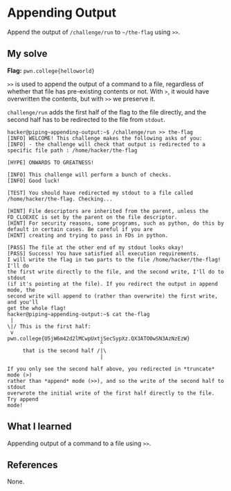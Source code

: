 # Appending Output
Append the output of `/challenge/run` to `~/the-flag` using `>>`.

## My solve
**Flag:** `pwn.college{helloworld}`

`>>` is used to append the output of a command to a file, regardless of whether that file has pre-existing contents or not. With `>`, it would have overwritten the contents, but with `>>` we preserve it.

`challenge/run` adds the first half of the flag to the file directly, and the second half has to be redirected to the file from `stdout`.
```
hacker@piping~appending-output:~$ /challenge/run >> the-flag
[INFO] WELCOME! This challenge makes the following asks of you:
[INFO] - the challenge will check that output is redirected to a specific file path : /home/hacker/the-flag

[HYPE] ONWARDS TO GREATNESS!

[INFO] This challenge will perform a bunch of checks.
[INFO] Good luck!

[TEST] You should have redirected my stdout to a file called /home/hacker/the-flag. Checking...

[HINT] File descriptors are inherited from the parent, unless the FD_CLOEXEC is set by the parent on the file descriptor.
[HINT] For security reasons, some programs, such as python, do this by default in certain cases. Be careful if you are
[HINT] creating and trying to pass in FDs in python.

[PASS] The file at the other end of my stdout looks okay!
[PASS] Success! You have satisfied all execution requirements.
I will write the flag in two parts to the file /home/hacker/the-flag! I'll do 
the first write directly to the file, and the second write, I'll do to stdout 
(if it's pointing at the file). If you redirect the output in append mode, the 
second write will append to (rather than overwrite) the first write, and you'll 
get the whole flag!
hacker@piping~appending-output:~$ cat the-flag
 | 
\|/ This is the first half:
 v 
pwn.college{U5jW6m42d2lMCwpUxtjSecSypXz.QX3ATO0wSN3AzNzEzW}
                              ^
     that is the second half /|\
                              |

If you only see the second half above, you redirected in *truncate* mode (>) 
rather than *append* mode (>>), and so the write of the second half to stdout 
overwrote the initial write of the first half directly to the file. Try append 
mode!
```

## What I learned
Appending output of a command to a file using `>>`.

## References 
None.
